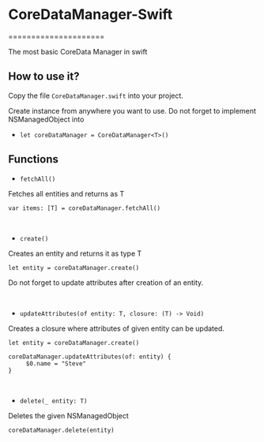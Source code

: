 # CoreDataManager-Swift
=====================

The most basic CoreData Manager in swift

How to use it? 
------------

Copy the file `CoreDataManager.swift` into your project.

Create instance from anywhere you want to use. Do not forget to implement NSManagedObject into

- `let coreDataManager = CoreDataManager<T>()`

Functions
------------

- `fetchAll()`

Fetches all entities and returns as T

    var items: [T] = coreDataManager.fetchAll()
    
<br />

- `create()`

Creates an entity and returns it as type T

    let entity = coreDataManager.create()
        
Do not forget to update attributes after creation of an entity.

<br />

- `updateAttributes(of entity: T, closure: (T) -> Void)`

Creates a closure where attributes of given entity can be updated.

    let entity = coreDataManager.create()
    
    coreDataManager.updateAttributes(of: entity) { 
         $0.name = "Steve"
    }
    
<br />

- `delete(_ entity: T)`

Deletes the given NSManagedObject

    coreDataManager.delete(entity)
        
